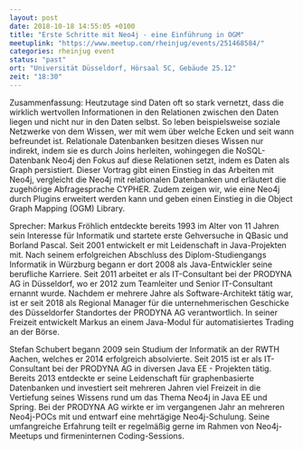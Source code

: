 ```yaml
---
layout: post
date: 2018-10-18 14:55:05 +0100
title: "Erste Schritte mit Neo4j - eine Einführung in OGM"
meetuplink: "https://www.meetup.com/rheinjug/events/251468584/"
categories: rheinjug event
status: "past"
ort: "Universität Düsseldorf, Hörsaal 5C, Gebäude 25.12"
zeit: "18:30"
---
```


Zusammenfassung:
Heutzutage sind Daten oft so stark vernetzt, dass die wirklich wertvollen Informationen in den Relationen zwischen den Daten liegen und nicht nur in den Daten selbst. So leben beispielsweise soziale Netzwerke von dem Wissen, wer mit wem über welche Ecken und seit wann befreundet ist. Relationale Datenbanken besitzen dieses Wissen nur indirekt, indem sie es durch Joins herleiten, wohingegen die NoSQL-Datenbank Neo4j den Fokus auf diese Relationen setzt, indem es Daten als Graph persistiert. Dieser Vortrag gibt einen Einstieg in das Arbeiten mit Neo4j, vergleicht die Neo4j mit relationalen Datenbanken und erläutert die zugehörige Abfragesprache CYPHER. Zudem zeigen wir, wie eine Neo4j durch Plugins erweitert werden kann und geben einen Einstieg in die Object Graph Mapping (OGM) Library.
 
Sprecher:
Markus Fröhlich entdeckte bereits 1993 im Alter von 11 Jahren sein Interesse für Informatik und startete erste Gehversuche in QBasic und Borland Pascal. Seit 2001 entwickelt er mit Leidenschaft in Java-Projekten mit. Nach seinem erfolgreichen Abschluss des Diplom-Studiengangs Informatik in Würzburg begann er dort 2008 als Java-Entwickler seine berufliche Karriere. Seit 2011 arbeitet er als IT-Consultant bei der PRODYNA AG in Düsseldorf, wo er 2012 zum Teamleiter und Senior IT-Consultant ernannt wurde. Nachdem er mehrere Jahre als Software-Architekt tätig war, ist er seit 2018 als Regional Manager für die unternehmerischen Geschicke des Düsseldorfer Standortes der PRODYNA AG verantwortlich. In seiner Freizeit entwickelt Markus an einem Java-Modul für automatisiertes Trading an der Börse.
 
Stefan Schubert begann 2009 sein Studium der Informatik an der RWTH Aachen, welches er 2014 erfolgreich absolvierte. Seit 2015 ist er als IT-Consultant bei der PRODYNA AG in diversen Java EE - Projekten tätig. Bereits 2013 entdeckte er seine Leidenschaft für graphenbasierte Datenbanken und investiert seit mehreren Jahren viel Freizeit in die Vertiefung seines Wissens rund um das Thema Neo4j in Java EE und Spring. Bei der PRODYNA AG wirkte er im vergangenen Jahr an mehreren Neo4j-POCs mit und entwarf eine mehrtägige Neo4j-Schulung. Seine umfangreiche Erfahrung teilt er regelmäßig gerne im Rahmen von Neo4j-Meetups und firmeninternen Coding-Sessions.
 
